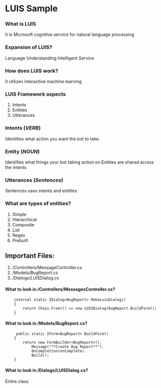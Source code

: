 # LUIS Sample

### What is LUIS
It is Microsoft cognitive service for natural language processing

### Expansion of LUIS?
Language Understanding Intelligent Service

### How does LUIS work?
It utilizes interactive machine learning

### LUIS Framework aspects
1. Intents
2. Entities
3. Utterances

### Intents (*VERB*)
Identifies what action you want the bot to take.

### Entity (*NOUN*)
Identifies what things your bot taking action on
Entities are shared across the intents

### Utterances (*Sentences*)
Sentences uses intents and entities

### What are types of entities?
1. Simple
2. Hierarchical
3. Composite
4. List
5. Regex
6. Prebuilt

## Important Files:
1. /Controllers/MessageController.cs
2. /Models/BugReport.cs
3. /Dialogs/LUISDialog.cs

#### What to look in /Controllers/MessagesController.cs?
        internal static IDialog<BugReport> MakeLuisDialog()
        {
            return Chain.From(() => new LUISDialog(BugReport.BuildForm));
        }
        
 #### What to look in /Models/BugReport.cs?
         public static IForm<BugReport> BuildForm()
        {
            return new FormBuilder<BugReport>().
                Message("**Create Bug Report**").
                OnCompletion(onComplete).
                Build();
        }
        
  #### What to look in /Dialogs/LUISDialog.cs?
  Entire class

